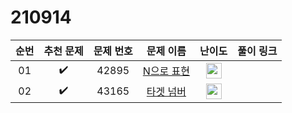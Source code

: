 # 210914

| 순번 |     추천 문제      | 문제 번호 |                          문제 이름                           |                            난이도                            | 풀이 링크 |
| :--: | :----------------: | :-------: | :----------------------------------------------------------: | :----------------------------------------------------------: | :-------: |
|  01  | :heavy_check_mark: |   42895   | <a href="https://programmers.co.kr/learn/courses/30/lessons/42895" target="_blank">N으로 표현</a> | <img height="25px" width="25px" src="https://static.solved.ac/tier_small/0.svg"/> |           |
|  02  | :heavy_check_mark: |   43165   | <a href="https://programmers.co.kr/learn/courses/30/lessons/43165" target="_blank">타겟 넘버</a> | <img height="25px" width="25px" src="https://static.solved.ac/tier_small/0.svg"/> |           |

